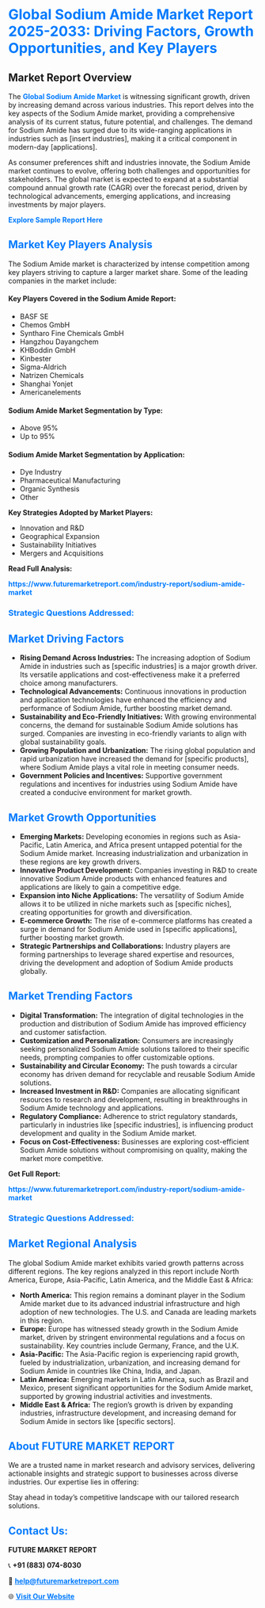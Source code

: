 <h1 style="color: #007BFF;">Global Sodium Amide Market Report 2025-2033: Driving Factors, Growth Opportunities, and Key Players</h1>

<section id="overview">
<h2>Market Report Overview</h2>
<p>The <a href="https://www.futuremarketreport.com/industry-report/sodium-amide-market" style="color: #007BFF; text-decoration: none;"><strong>Global Sodium Amide Market</strong></a> is witnessing significant growth, driven by increasing demand across various industries. This report delves into the key aspects of the Sodium Amide market, providing a comprehensive analysis of its current status, future potential, and challenges. The demand for Sodium Amide has surged due to its wide-ranging applications in industries such as [insert industries], making it a critical component in modern-day [applications].</p>
<p>As consumer preferences shift and industries innovate, the Sodium Amide market continues to evolve, offering both challenges and opportunities for stakeholders. The global market is expected to expand at a substantial compound annual growth rate (CAGR) over the forecast period, driven by technological advancements, emerging applications, and increasing investments by major players.</p>
</section>

<section id="overview">
<p><a href="https://www.futuremarketreport.com/request-sample/reportId=109555" style="color: #007BFF; text-decoration: none;"><strong>Explore Sample Report Here</strong></a></p>
</section>

<section id="key-players">
<h2 style="color: #007BFF;">Market Key Players Analysis</h2>
<p>The Sodium Amide market is characterized by intense competition among key players striving to capture a larger market share. Some of the leading companies in the market include:</p>
<h4>Key Players Covered in the Sodium Amide Report:</h4>
<ul><li>BASF SE</li><li>Chemos GmbH</li><li>Syntharo Fine Chemicals GmbH</li><li>Hangzhou Dayangchem</li><li>KHBoddin GmbH</li><li>Kinbester</li><li>Sigma-Aldrich</li><li>Natrizen Chemicals</li><li>Shanghai Yonjet</li><li>Americanelements</li></ul>
<h4>Sodium Amide Market Segmentation by Type:</h4>
<ul><li>Above 95%</li><li>Up to 95%</li></ul>

<h4>Sodium Amide Market Segmentation by Application:</h4>
<ul><li>Dye Industry</li><li>Pharmaceutical Manufacturing</li><li>Organic Synthesis</li><li>Other</li></ul>
<p><strong>Key Strategies Adopted by Market Players:</strong></p>
<ul>
<li>Innovation and R&D</li>
<li>Geographical Expansion</li>
<li>Sustainability Initiatives</li>
<li>Mergers and Acquisitions</li>
</ul>
</section>

<section>
<p><strong>Read Full Analysis: </strong></p><a href="https://www.futuremarketreport.com/industry-report/sodium-amide-market" style="color: #007BFF; text-decoration: none;"><strong>https://www.futuremarketreport.com/industry-report/sodium-amide-market</strong></a>
<h3 style="color: #007BFF;">Strategic Questions Addressed:</h3>
</section>

<section id="driving-factors">
<h2 style="color: #007BFF;">Market Driving Factors</h2>
<ul>
<li><strong>Rising Demand Across Industries:</strong> The increasing adoption of Sodium Amide in industries such as [specific industries] is a major growth driver. Its versatile applications and cost-effectiveness make it a preferred choice among manufacturers.</li>
<li><strong>Technological Advancements:</strong> Continuous innovations in production and application technologies have enhanced the efficiency and performance of Sodium Amide, further boosting market demand.</li>
<li><strong>Sustainability and Eco-Friendly Initiatives:</strong> With growing environmental concerns, the demand for sustainable Sodium Amide solutions has surged. Companies are investing in eco-friendly variants to align with global sustainability goals.</li>
<li><strong>Growing Population and Urbanization:</strong> The rising global population and rapid urbanization have increased the demand for [specific products], where Sodium Amide plays a vital role in meeting consumer needs.</li>
<li><strong>Government Policies and Incentives:</strong> Supportive government regulations and incentives for industries using Sodium Amide have created a conducive environment for market growth.</li>
</ul>
</section>

<section id="growth-opportunities">
<h2 style="color: #007BFF;">Market Growth Opportunities</h2>
<ul>
<li><strong>Emerging Markets:</strong> Developing economies in regions such as Asia-Pacific, Latin America, and Africa present untapped potential for the Sodium Amide market. Increasing industrialization and urbanization in these regions are key growth drivers.</li>
<li><strong>Innovative Product Development:</strong> Companies investing in R&D to create innovative Sodium Amide products with enhanced features and applications are likely to gain a competitive edge.</li>
<li><strong>Expansion into Niche Applications:</strong> The versatility of Sodium Amide allows it to be utilized in niche markets such as [specific niches], creating opportunities for growth and diversification.</li>
<li><strong>E-commerce Growth:</strong> The rise of e-commerce platforms has created a surge in demand for Sodium Amide used in [specific applications], further boosting market growth.</li>
<li><strong>Strategic Partnerships and Collaborations:</strong> Industry players are forming partnerships to leverage shared expertise and resources, driving the development and adoption of Sodium Amide products globally.</li>
</ul>
</section>

<section id="trending-factors">
<h2 style="color: #007BFF;">Market Trending Factors</h2>
<ul>
<li><strong>Digital Transformation:</strong> The integration of digital technologies in the production and distribution of Sodium Amide has improved efficiency and customer satisfaction.</li>
<li><strong>Customization and Personalization:</strong> Consumers are increasingly seeking personalized Sodium Amide solutions tailored to their specific needs, prompting companies to offer customizable options.</li>
<li><strong>Sustainability and Circular Economy:</strong> The push towards a circular economy has driven demand for recyclable and reusable Sodium Amide solutions.</li>
<li><strong>Increased Investment in R&D:</strong> Companies are allocating significant resources to research and development, resulting in breakthroughs in Sodium Amide technology and applications.</li>
<li><strong>Regulatory Compliance:</strong> Adherence to strict regulatory standards, particularly in industries like [specific industries], is influencing product development and quality in the Sodium Amide market.</li>
<li><strong>Focus on Cost-Effectiveness:</strong> Businesses are exploring cost-efficient Sodium Amide solutions without compromising on quality, making the market more competitive.</li>
</ul>
</section>

<section>
<p><strong>Get Full Report: </strong></p><a href="https://www.futuremarketreport.com/industry-report/sodium-amide-market" style="color: #007BFF; text-decoration: none;"><strong>https://www.futuremarketreport.com/industry-report/sodium-amide-market</strong></a>
<h3 style="color: #007BFF;">Strategic Questions Addressed:</h3>
</section>


<section id="regional-analysis">
<h2 style="color: #007BFF;">Market Regional Analysis</h2>
<p>The global Sodium Amide market exhibits varied growth patterns across different regions. The key regions analyzed in this report include North America, Europe, Asia-Pacific, Latin America, and the Middle East & Africa:</p>
<ul>
<li><strong>North America:</strong> This region remains a dominant player in the Sodium Amide market due to its advanced industrial infrastructure and high adoption of new technologies. The U.S. and Canada are leading markets in this region.</li>
<li><strong>Europe:</strong> Europe has witnessed steady growth in the Sodium Amide market, driven by stringent environmental regulations and a focus on sustainability. Key countries include Germany, France, and the U.K.</li>
<li><strong>Asia-Pacific:</strong> The Asia-Pacific region is experiencing rapid growth, fueled by industrialization, urbanization, and increasing demand for Sodium Amide in countries like China, India, and Japan.</li>
<li><strong>Latin America:</strong> Emerging markets in Latin America, such as Brazil and Mexico, present significant opportunities for the Sodium Amide market, supported by growing industrial activities and investments.</li>
<li><strong>Middle East & Africa:</strong> The region’s growth is driven by expanding industries, infrastructure development, and increasing demand for Sodium Amide in sectors like [specific sectors].</li>
</ul>
</section>

<footer>
<h2 style="color: #007BFF;">About FUTURE MARKET REPORT</h2>
<p>We are a trusted name in market research and advisory services, delivering actionable insights and strategic support to businesses across diverse industries. Our expertise lies in offering:</p>

<p>Stay ahead in today’s competitive landscape with our tailored research solutions.</p>

<h2 style="color: #007BFF;">Contact Us:</h2>
<p><strong>FUTURE MARKET REPORT</strong></p>
<p>📞 <strong>+91 (883) 074-8030</strong></p>
<p>📧 <strong><a href="mailto:help@futuremarketreport.com" style="color: #007BFF;">help@futuremarketreport.com</a></strong></p>
<p>🌐 <strong><a href="https://www.futuremarketreport.com/" style="color: #007BFF;">Visit Our Website</a></strong></p>
</footer>